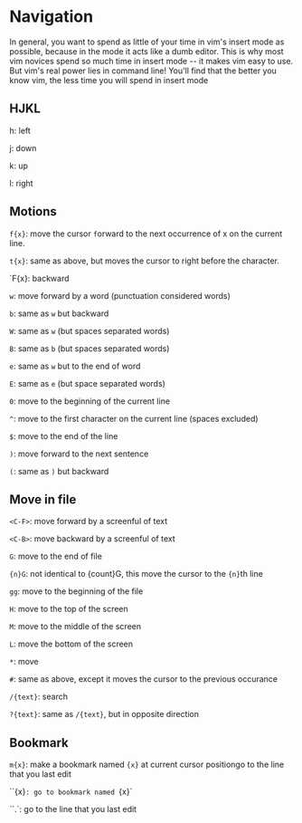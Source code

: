 # Navigation

In general, you want to spend as little of your time in vim's insert mode as
possible, because in the mode it acts like a dumb editor. This is why most vim
novices spend so much time in insert mode -- it makes vim easy to use. But
vim's real power lies in command line! You'll find that the better you know
vim, the less time you will spend in insert mode

## HJKL

h: left

j: down

k: up

l: right

## Motions

`f{x}`: move the cursor `f`orward to the next occurrence of x on the current
line. 

`t{x}`: same as above, but moves the cursor to right before the character.

`F{x}:  backward

`w`: move forward by a word (punctuation considered words)

`b`: same as `w` but backward

`W`: same as `w` (but spaces separated words)

`B`: same as `b` (but spaces separated words)

`e`: same as `w` but to the end of word

`E`: same as `e` (but space separated words)

`0`: move to the beginning of the current line

`^`: move to the first character on the current line (spaces excluded)

`$`: move to the end of the line

`)`: move forward to the next sentence

`(`: same as `)` but backward

## Move in file

`<C-F>`: move forward by a screenful of text

`<C-B>`: move backward by a screenful of text

`G`: move to the end of file

`{n}G`: not identical to {count}G, this move the cursor to the `{n}`th line

`gg`: move to the beginning of the file

`H`: move to the top of the screen

`M`: move to the middle of the screen

`L`: move the bottom of the screen

``*``: move

`#`: same as above, except it moves the cursor to the previous occurance

`/{text}`: search

`?{text}`: same as `/{text}`, but in opposite direction

## Bookmark

`m{x}`: make a bookmark named `{x}` at current cursor positiongo to the line
that you last edit

``{x}`: go to bookmark named `{x}`

``.`: go to the line that you last edit
